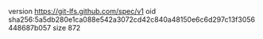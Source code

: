 version https://git-lfs.github.com/spec/v1
oid sha256:5a5db280e1ca088e542a3072cd42c840a48150e6c6d297c13f3056448687b057
size 872

